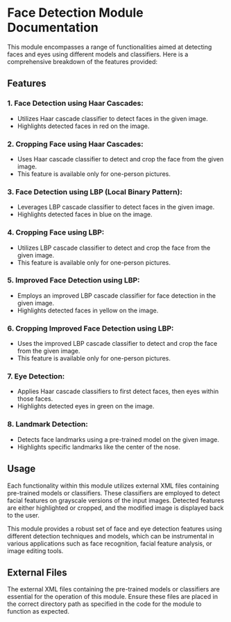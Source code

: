 # Face Detection Module Documentation

This module encompasses a range of functionalities aimed at detecting faces and eyes using different models and classifiers. Here is a comprehensive breakdown of the features provided:

## Features

### 1. Face Detection using Haar Cascades:
- Utilizes Haar cascade classifier to detect faces in the given image.
- Highlights detected faces in red on the image.

### 2. Cropping Face using Haar Cascades:
- Uses Haar cascade classifier to detect and crop the face from the given image.
- This feature is available only for one-person pictures.

### 3. Face Detection using LBP (Local Binary Pattern):
- Leverages LBP cascade classifier to detect faces in the given image.
- Highlights detected faces in blue on the image.

### 4. Cropping Face using LBP:
- Utilizes LBP cascade classifier to detect and crop the face from the given image.
- This feature is available only for one-person pictures.

### 5. Improved Face Detection using LBP:
- Employs an improved LBP cascade classifier for face detection in the given image.
- Highlights detected faces in yellow on the image.

### 6. Cropping Improved Face Detection using LBP:
- Uses the improved LBP cascade classifier to detect and crop the face from the given image.
- This feature is available only for one-person pictures.

### 7. Eye Detection:
- Applies Haar cascade classifiers to first detect faces, then eyes within those faces.
- Highlights detected eyes in green on the image.

### 8. Landmark Detection:
- Detects face landmarks using a pre-trained model on the given image.
- Highlights specific landmarks like the center of the nose.

## Usage

Each functionality within this module utilizes external XML files containing pre-trained models or classifiers. These classifiers are employed to detect facial features on grayscale versions of the input images. Detected features are either highlighted or cropped, and the modified image is displayed back to the user.

This module provides a robust set of face and eye detection features using different detection techniques and models, which can be instrumental in various applications such as face recognition, facial feature analysis, or image editing tools.

## External Files

The external XML files containing the pre-trained models or classifiers are essential for the operation of this module. Ensure these files are placed in the correct directory path as specified in the code for the module to function as expected.

